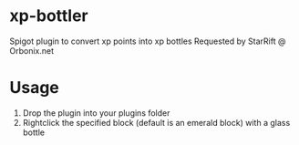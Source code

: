 # xp-bottler
Spigot plugin to convert xp points into xp bottles
Requested by StarRift @ Orbonix.net

# Usage
1. Drop the plugin into your plugins folder
2. Rightclick the specified block (default is an emerald block) with a glass bottle